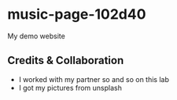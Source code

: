 # music-page-102d40

My demo website

## Credits & Collaboration

* I worked with my partner so and so on this lab
* I got my pictures from unsplash
  